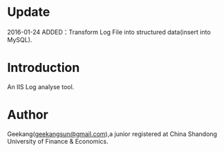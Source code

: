 # Update

2016-01-24 ADDED：Transform Log File into structured data(insert into MySQL).

# Introduction

An IIS Log analyse tool.

# Author

Geekang(geekangsun@gmail.com),a junior registered at China Shandong University of Finance & Economics.